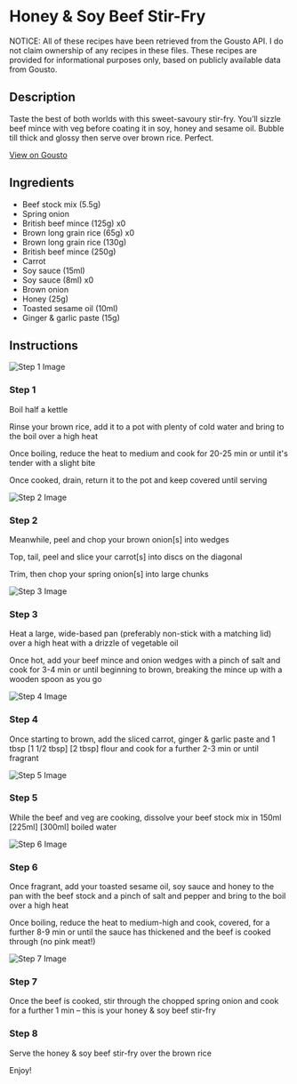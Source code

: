 # Honey & Soy Beef Stir-Fry

NOTICE: All of these recipes have been retrieved from the Gousto API. I do not claim ownership of any recipes in these files. These recipes are provided for informational purposes only, based on publicly available data from Gousto.

## Description

Taste the best of both worlds with this sweet-savoury stir-fry. You’ll sizzle beef mince with veg before coating it in soy, honey and sesame oil. Bubble till thick and glossy then serve over brown rice. Perfect.

[View on Gousto](https://www.gousto.co.uk/recipes/cookbook/honey-soy-beef-stir-fry)

## Ingredients

- Beef stock mix (5.5g)
- Spring onion
- British beef mince (125g) x0
- Brown long grain rice (65g) x0
- Brown long grain rice (130g)
- British beef mince (250g)
- Carrot
- Soy sauce (15ml)
- Soy sauce (8ml) x0
- Brown onion
- Honey (25g)
- Toasted sesame oil (10ml)
- Ginger & garlic paste (15g)

## Instructions

![Step 1 Image](https://production-media.gousto.co.uk/cms/recipe-step-image/Step-1-1671546977845-x200.jpg)

### Step 1

Boil half a kettle

Rinse your brown rice, add it to a pot with plenty of cold water and bring to the boil over a high heat

Once boiling, reduce the heat to medium and cook for 20-25 min or until it's tender with a slight bite

Once cooked, drain, return it to the pot and keep covered until serving

![Step 2 Image](https://production-media.gousto.co.uk/cms/recipe-step-image/Step-2-1671547049250-x200.jpg)

### Step 2

Meanwhile, peel and chop your brown onion[s] into wedges

Top, tail, peel and slice your carrot[s] into discs on the diagonal

Trim, then chop your spring onion[s] into large chunks

![Step 3 Image](https://production-media.gousto.co.uk/cms/recipe-step-image/Step-3-1671547054471-x200.jpg)

### Step 3

Heat a large, wide-based pan (preferably non-stick with a matching lid) over a high heat with a drizzle of vegetable oil

Once hot, add your beef mince and onion wedges with a pinch of salt and cook for 3-4 min or until beginning to brown, breaking the mince up with a wooden spoon as you go

![Step 4 Image](https://production-media.gousto.co.uk/cms/recipe-step-image/Step-4-1671547061868-x200.jpg)

### Step 4

Once starting to brown, add the sliced carrot, ginger & garlic paste and 1 tbsp<span class="text-danger"> <span class="text-purple">[1 1/2 tbsp] </span>[2 tbsp]</span> flour and cook for a further 2-3 min or until fragrant

![Step 5 Image](https://production-media.gousto.co.uk/cms/recipe-step-image/Step-5-1671547068126-x200.jpg)

### Step 5

While the beef and veg are cooking, dissolve your beef stock mix in 150ml <span class="text-purple">[225ml]</span> <span class="text-danger">[300ml] </span>boiled water

![Step 6 Image](https://production-media.gousto.co.uk/cms/recipe-step-image/Step-6-1671547073773-x200.jpg)

### Step 6

Once fragrant, add your toasted sesame oil, soy sauce and honey to the pan with the beef stock and a pinch of salt and pepper and bring to the boil over a high heat

Once boiling, reduce the heat to medium-high and cook, covered, for a further 8-9 min or until the sauce has thickened and the beef is cooked through (no pink meat!)

![Step 7 Image](https://production-media.gousto.co.uk/cms/recipe-step-image/Step-7-1671547078876-x200.jpg)

### Step 7

Once the beef is cooked, stir through the chopped spring onion and cook for a further 1 min – this is your honey & soy beef stir-fry

### Step 8

Serve the honey & soy beef stir-fry over the brown rice

Enjoy!

